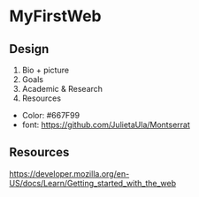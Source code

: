# MyFirstWeb
## Design
1. Bio + picture
2. Goals
3. Academic & Research
4. Resources
- Color: #667F99
- font: https://github.com/JulietaUla/Montserrat

## Resources
https://developer.mozilla.org/en-US/docs/Learn/Getting_started_with_the_web